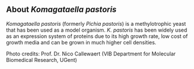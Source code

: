 About *Komagataella pastoris*
-----------------------------

*Komagataella pastoris* (formerly *Pichia pastoris*) is a methylotrophic
yeast that has been used as a model organism. *K. pastoris* has been
widely used as an expression system of proteins due to its high growth
rate, low cost of growth media and can be grown in much higher cell
densities.

Photo credits: Prof. Dr. Nico Callewaert (VIB Department for Molecular
Biomedical Research, UGent)
